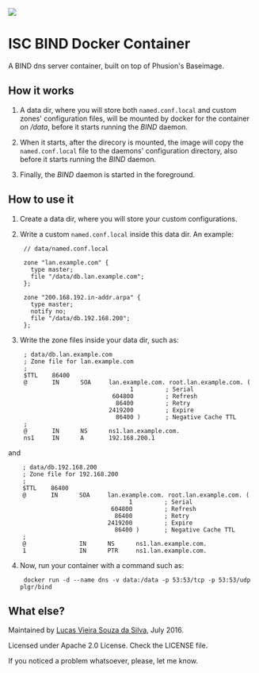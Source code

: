 [![](https://images.microbadger.com/badges/image/plgr/bind.svg)](https://microbadger.com/images/plgr/bind "Get your own image badge on microbadger.com")

# ISC BIND Docker Container
A BIND dns server container, built on top of Phusion's Baseimage.

## How it works
1. A data dir, where you will store both <code>named.conf.local</code> and custom zones' configuration files, will be mounted by docker for the container on */data*, before it starts running the *BIND* daemon.

2. When it starts, after the direcory is mounted, the image will copy the <code>named.conf.local</code> file to the daemons' configuration directory, also before it starts running the *BIND* daemon.

3. Finally, the *BIND* daemon is started in the foreground.

## How to use it
1. Create a data dir, where you will store your custom configurations.

2. Write a custom <code>named.conf.local</code> inside this data dir. An example:

        // data/named.conf.local

        zone "lan.example.com" {
          type master;
          file "/data/db.lan.example.com";
        };

        zone "200.168.192.in-addr.arpa" {
          type master;
          notify no;
          file "/data/db.192.168.200";
        };

3. Write the zone files inside your data dir, such as:

        ; data/db.lan.example.com
        ; Zone file for lan.example.com
        ;
        $TTL    86400
        @       IN      SOA     lan.example.com. root.lan.example.com. (
                                      1         ; Serial
                                 604800         ; Refresh
                                  86400         ; Retry
                                2419200         ; Expire
                                  86400 )       ; Negative Cache TTL
        ;
        @       IN      NS      ns1.lan.example.com.
        ns1     IN      A       192.168.200.1

  and

        ; data/db.192.168.200
        ; Zone file for 192.168.200
        ;
        $TTL    86400
        @       IN      SOA     lan.example.com. root.lan.example.com. (
                                      1         ; Serial
                                 604800         ; Refresh
                                  86400         ; Retry
                                2419200         ; Expire
                                  86400 )       ; Negative Cache TTL
        ;
        @               IN      NS      ns1.lan.example.com.
        1               IN      PTR     ns1.lan.example.com.

4. Now, run your container with a command such as:

        docker run -d --name dns -v data:/data -p 53:53/tcp -p 53:53/udp plgr/bind

## What else?

Maintained by [Lucas Vieira Souza da Silva](lucas@vieira.io), July 2016.

Licensed under Apache 2.0 License. Check the LICENSE file.

If you noticed a problem whatsoever, please, let me know.

